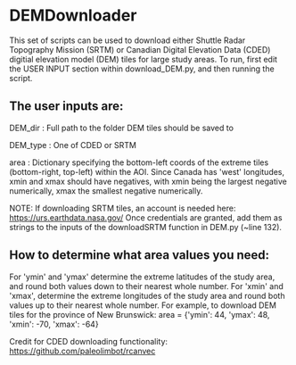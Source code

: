# DEMDownloader

This set of scripts can be used to download either Shuttle Radar Topography Mission (SRTM) or Canadian Digital Elevation Data (CDED) digitial elevation model (DEM) tiles for large study areas. To run, first edit the USER INPUT section within download_DEM.py, and then running the script. 

The user inputs are:
--------------------

DEM_dir : Full path to the folder DEM tiles should be saved to

DEM_type : One of CDED or SRTM

area : Dictionary specifying the bottom-left coords of the extreme tiles (bottom-right, top-left) within the AOI. Since Canada has 'west' longitudes, xmin and xmax should have negatives, with xmin being the largest negative numerically, xmax the smallest negative numerically.

NOTE: If downloading SRTM tiles, an account is needed here: https://urs.earthdata.nasa.gov/
Once credentials are granted, add them as strings to the inputs of the downloadSRTM function in DEM.py (~line 132).


How to determine what area values you need: 
-------------------------------------------

For 'ymin' and 'ymax' determine the extreme latitudes of the study area, and round both values down to their nearest whole number. For 'xmin' and 'xmax', determine the extreme longitudes of the study area and round both values up to their nearest whole number.
For example, to download DEM tiles for the province of New Brunswick: area = {'ymin': 44, 'ymax': 48, 'xmin': -70, 'xmax': -64}

Credit for CDED downloading functionality: https://github.com/paleolimbot/rcanvec
